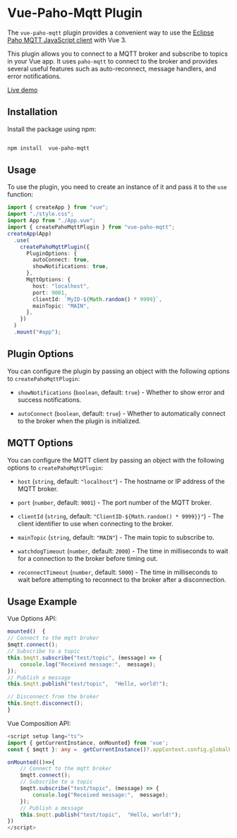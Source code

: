 # Vue-Paho-Mqtt Plugin

The `vue-paho-mqtt` plugin provides a convenient way to use the [Eclipse Paho MQTT JavaScript client](https://www.eclipse.org/paho/clients/js/) with Vue 3.

This plugin allows you to connect to a MQTT broker and subscribe to topics in your Vue app. It uses `paho-mqtt` to connect to the broker and provides several useful features such as auto-reconnect, message handlers, and error notifications.

[Live demo](https://kaandesu.github.io/vue-paho-mqtt)

## Installation

Install the package using npm:

```bash

npm install  vue-paho-mqtt

```

## Usage

To use the plugin, you need to create an instance of it and pass it to the `use` function:

```typescript
import { createApp } from "vue";
import "./style.css";
import App from "./App.vue";
import { createPahoMqttPlugin } from "vue-paho-mqtt";
createApp(App)
  .use(
    createPahoMqttPlugin({
      PluginOptions: {
        autoConnect: true,
        showNotifications: true,
      },
      MqttOptions: {
        host: "localhost",
        port: 9001,
        clientId: `MyID-${Math.random() * 9999}`,
        mainTopic: "MAIN",
      },
    })
  )
  .mount("#app");
```

## Plugin Options

You can configure the plugin by passing an object with the following options to `createPahoMqttPlugin`:

- `showNotifications` (`boolean`, default: `true`) - Whether to show error and success notifications.

- `autoConnect` (`boolean`, default: `true`) - Whether to automatically connect to the broker when the plugin is initialized.

## MQTT Options

You can configure the MQTT client by passing an object with the following options to `createPahoMqttPlugin`:

- `host` (`string`, default: `"localhost"`) - The hostname or IP address of the MQTT broker.

- `port` (`number`, default: `9001`) - The port number of the MQTT broker.

- `clientId` (`string`, default: `"ClientID-${Math.random() * 9999}}"`) - The client identifier to use when connecting to the broker.

- `mainTopic` (`string`, default: `"MAIN"`) - The main topic to subscribe to.

- `watchdogTimeout` (`number`, default: `2000`) - The time in milliseconds to wait for a connection to the broker before timing out.

- `reconnectTimeout` (`number`, default: `5000`) - The time in milliseconds to wait before attempting to reconnect to the broker after a disconnection.

## Usage Example

Vue Options API:

```typescript
mounted()  {
// Connect to the mqtt broker
$mqtt.connect();
// Subscribe to a topic
this.$mqtt.subscribe("test/topic", (message) => {
	console.log("Received message:",  message);
});
// Publish a message
this.$mqtt.publish("test/topic",  "Hello, world!");

// Disconnect from the broker
this.$mqtt.disconnect();
}
```

Vue Composition API:

```typescript
<script setup lang="ts">
import { getCurrentInstance, onMounted} from 'vue';
const { $mqtt }: any =  getCurrentInstance()?.appContext.config.globalProperties;

onMounted(()=>{
	// Connect to the mqtt broker
	$mqtt.connect();
	// Subscribe to a topic
	$mqtt.subscribe("test/topic", (message) => {
		console.log("Received message:",  message);
	});
	// Publish a message
	this.$mqtt.publish("test/topic",  "Hello, world!");
})
</script>
```

